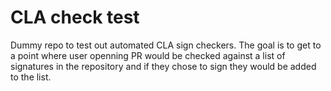 CLA check test
==============

Dummy repo to test out automated CLA sign checkers. The goal is to get to a point where user openning PR would be checked against a list of signatures in the repository and if they chose to sign they would be added to the list.
